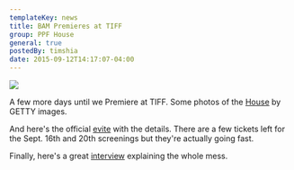 ```yaml
---
templateKey: news
title: BAM Premieres at TIFF
group: PPF House
general: true
postedBy: timshia
date: 2015-09-12T14:17:07-04:00
---
```

![](http://www.eviteurl.com/bam/images/top.jpg)

A few more days until we Premiere at TIFF. Some photos of the [House](http://www.gettyimages.ca/detail/news-photo/musicians-leo-shia-tim-shia-and-director-howie-shia-from-news-photo/487718520) by GETTY images.

And here's the official [evite](http://www.eviteurl.com/bam/) with the details. There are a few tickets left for the Sept. 16th and 20th screenings but they're actually going fast.

Finally, here's a great [interview](http://blogs.indiewire.com/animationscoop/immersed-in-movies-howie-shia-talks-tiff-bound-bam-from-nfb-20150911) explaining the whole mess.